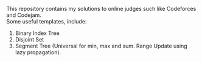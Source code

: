 This repository contains my solutions to online judges such like Codeforces and Codejam.  
Some useful templates, include:  
1. Binary Index Tree  
2. Disjoint Set  
3. Segment Tree (Universal for min, max and sum. Range Update using lazy propagation).